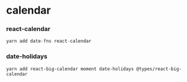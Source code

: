 # calendar

### react-calendar
```typescript
yarn add date-fns react-calendar
```

### date-holidays
```
yarn add react-big-calendar moment date-holidays @types/react-big-calendar
```